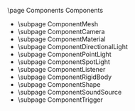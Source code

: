 \page Components Components

 - \subpage ComponentMesh
 - \subpage ComponentCamera
 - \subpage ComponentMaterial
 - \subpage ComponentDirectionalLight
 - \subpage ComponentPointLight
 - \subpage ComponentSpotLight
 - \subpage ComponentListener
 - \subpage ComponentRigidBody
 - \subpage ComponentShape
 - \subpage ComponentSoundSource
 - \subpage ComponentTrigger
